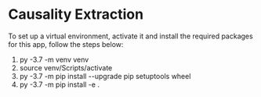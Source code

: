 # Causality Extraction

To set up a virtual environment, activate it and install the required packages for this app, follow the steps below: 

1. py -3.7 -m venv venv
2. source venv/Scripts/activate
3. py -3.7 -m pip install --upgrade pip setuptools wheel
4. py -3.7 -m pip install -e .